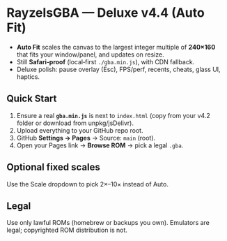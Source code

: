 # RayzelsGBA — Deluxe v4.4 (Auto Fit)

- **Auto Fit** scales the canvas to the largest integer multiple of **240×160** that fits your window/panel, and updates on resize.  
- Still **Safari‑proof** (local‑first `./gba.min.js`), with CDN fallback.
- Deluxe polish: pause overlay (Esc), FPS/perf, recents, cheats, glass UI, haptics.

## Quick Start
1. Ensure a real **`gba.min.js`** is next to `index.html` (copy from your v4.2 folder or download from unpkg/jsDelivr).
2. Upload everything to your GitHub repo root.
3. GitHub **Settings → Pages** → Source: `main` (root).
4. Open your Pages link → **Browse ROM** → pick a legal `.gba`.

## Optional fixed scales
Use the Scale dropdown to pick 2×–10× instead of Auto.

## Legal
Use only lawful ROMs (homebrew or backups you own). Emulators are legal; copyrighted ROM distribution is not.
